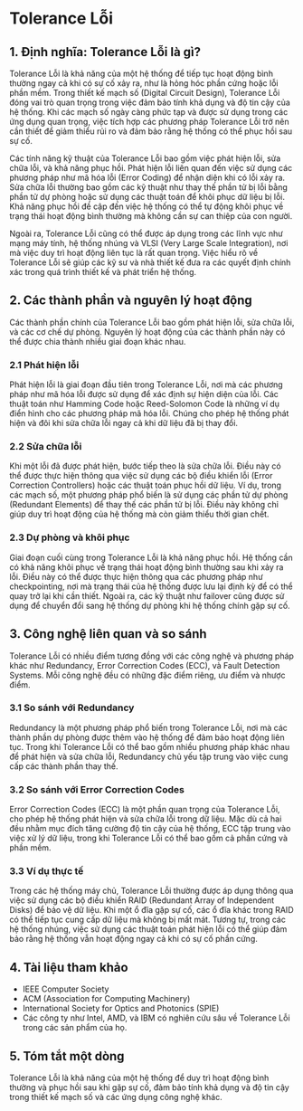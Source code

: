 # Tolerance Lỗi

## 1. Định nghĩa: Tolerance Lỗi là gì?
Tolerance Lỗi là khả năng của một hệ thống để tiếp tục hoạt động bình thường ngay cả khi có sự cố xảy ra, như là hỏng hóc phần cứng hoặc lỗi phần mềm. Trong thiết kế mạch số (Digital Circuit Design), Tolerance Lỗi đóng vai trò quan trọng trong việc đảm bảo tính khả dụng và độ tin cậy của hệ thống. Khi các mạch số ngày càng phức tạp và được sử dụng trong các ứng dụng quan trọng, việc tích hợp các phương pháp Tolerance Lỗi trở nên cần thiết để giảm thiểu rủi ro và đảm bảo rằng hệ thống có thể phục hồi sau sự cố.

Các tính năng kỹ thuật của Tolerance Lỗi bao gồm việc phát hiện lỗi, sửa chữa lỗi, và khả năng phục hồi. Phát hiện lỗi liên quan đến việc sử dụng các phương pháp như mã hóa lỗi (Error Coding) để nhận diện khi có lỗi xảy ra. Sửa chữa lỗi thường bao gồm các kỹ thuật như thay thế phần tử bị lỗi bằng phần tử dự phòng hoặc sử dụng các thuật toán để khôi phục dữ liệu bị lỗi. Khả năng phục hồi đề cập đến việc hệ thống có thể tự động khôi phục về trạng thái hoạt động bình thường mà không cần sự can thiệp của con người.

Ngoài ra, Tolerance Lỗi cũng có thể được áp dụng trong các lĩnh vực như mạng máy tính, hệ thống nhúng và VLSI (Very Large Scale Integration), nơi mà việc duy trì hoạt động liên tục là rất quan trọng. Việc hiểu rõ về Tolerance Lỗi sẽ giúp các kỹ sư và nhà thiết kế đưa ra các quyết định chính xác trong quá trình thiết kế và phát triển hệ thống.

## 2. Các thành phần và nguyên lý hoạt động
Các thành phần chính của Tolerance Lỗi bao gồm phát hiện lỗi, sửa chữa lỗi, và các cơ chế dự phòng. Nguyên lý hoạt động của các thành phần này có thể được chia thành nhiều giai đoạn khác nhau.

### 2.1 Phát hiện lỗi
Phát hiện lỗi là giai đoạn đầu tiên trong Tolerance Lỗi, nơi mà các phương pháp như mã hóa lỗi được sử dụng để xác định sự hiện diện của lỗi. Các thuật toán như Hamming Code hoặc Reed-Solomon Code là những ví dụ điển hình cho các phương pháp mã hóa lỗi. Chúng cho phép hệ thống phát hiện và đôi khi sửa chữa lỗi ngay cả khi dữ liệu đã bị thay đổi.

### 2.2 Sửa chữa lỗi
Khi một lỗi đã được phát hiện, bước tiếp theo là sửa chữa lỗi. Điều này có thể được thực hiện thông qua việc sử dụng các bộ điều khiển lỗi (Error Correction Controllers) hoặc các thuật toán phục hồi dữ liệu. Ví dụ, trong các mạch số, một phương pháp phổ biến là sử dụng các phần tử dự phòng (Redundant Elements) để thay thế các phần tử bị lỗi. Điều này không chỉ giúp duy trì hoạt động của hệ thống mà còn giảm thiểu thời gian chết.

### 2.3 Dự phòng và khôi phục
Giai đoạn cuối cùng trong Tolerance Lỗi là khả năng phục hồi. Hệ thống cần có khả năng khôi phục về trạng thái hoạt động bình thường sau khi xảy ra lỗi. Điều này có thể được thực hiện thông qua các phương pháp như checkpointing, nơi mà trạng thái của hệ thống được lưu lại định kỳ để có thể quay trở lại khi cần thiết. Ngoài ra, các kỹ thuật như failover cũng được sử dụng để chuyển đổi sang hệ thống dự phòng khi hệ thống chính gặp sự cố.

## 3. Công nghệ liên quan và so sánh
Tolerance Lỗi có nhiều điểm tương đồng với các công nghệ và phương pháp khác như Redundancy, Error Correction Codes (ECC), và Fault Detection Systems. Mỗi công nghệ đều có những đặc điểm riêng, ưu điểm và nhược điểm.

### 3.1 So sánh với Redundancy
Redundancy là một phương pháp phổ biến trong Tolerance Lỗi, nơi mà các thành phần dự phòng được thêm vào hệ thống để đảm bảo hoạt động liên tục. Trong khi Tolerance Lỗi có thể bao gồm nhiều phương pháp khác nhau để phát hiện và sửa chữa lỗi, Redundancy chủ yếu tập trung vào việc cung cấp các thành phần thay thế.

### 3.2 So sánh với Error Correction Codes
Error Correction Codes (ECC) là một phần quan trọng của Tolerance Lỗi, cho phép hệ thống phát hiện và sửa chữa lỗi trong dữ liệu. Mặc dù cả hai đều nhằm mục đích tăng cường độ tin cậy của hệ thống, ECC tập trung vào việc xử lý dữ liệu, trong khi Tolerance Lỗi có thể bao gồm cả phần cứng và phần mềm.

### 3.3 Ví dụ thực tế
Trong các hệ thống máy chủ, Tolerance Lỗi thường được áp dụng thông qua việc sử dụng các bộ điều khiển RAID (Redundant Array of Independent Disks) để bảo vệ dữ liệu. Khi một ổ đĩa gặp sự cố, các ổ đĩa khác trong RAID có thể tiếp tục cung cấp dữ liệu mà không bị mất mát. Tương tự, trong các hệ thống nhúng, việc sử dụng các thuật toán phát hiện lỗi có thể giúp đảm bảo rằng hệ thống vẫn hoạt động ngay cả khi có sự cố phần cứng.

## 4. Tài liệu tham khảo
- IEEE Computer Society
- ACM (Association for Computing Machinery)
- International Society for Optics and Photonics (SPIE)
- Các công ty như Intel, AMD, và IBM có nghiên cứu sâu về Tolerance Lỗi trong các sản phẩm của họ.

## 5. Tóm tắt một dòng
Tolerance Lỗi là khả năng của một hệ thống để duy trì hoạt động bình thường và phục hồi sau khi gặp sự cố, đảm bảo tính khả dụng và độ tin cậy trong thiết kế mạch số và các ứng dụng công nghệ khác.